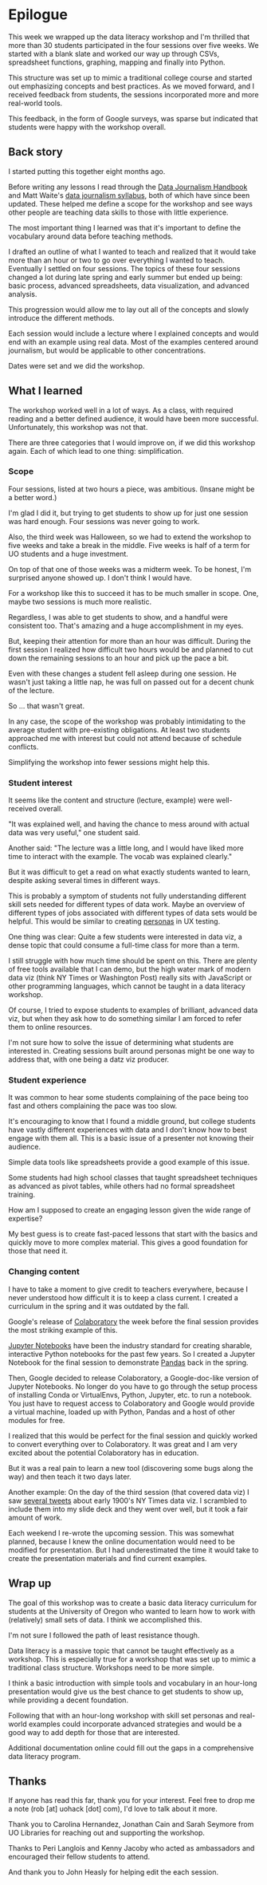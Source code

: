 # Epilogue

This week we wrapped up the data literacy workshop and I'm thrilled that more than 30 students participated in the four sessions over five weeks. We started with a blank slate and worked our way up through CSVs, spreadsheet functions, graphing, mapping and finally into Python.

This structure was set up to mimic a traditional college course and started out emphasizing concepts and best practices. As we moved forward, and I received feedback from students, the sessions incorporated more and more real-world tools.

This feedback, in the form of Google surveys, was sparse but indicated that students were happy with the workshop overall.

## Back story

I started putting this together eight months ago.

Before writing any lessons I read through the [Data Journalism Handbook](http://datajournalismhandbook.org/) and Matt Waite's [data journalism syllabus](https://github.com/mattwaite/JOUR307-Data-Journalism), both of which have since been updated. These helped me define a scope for the workshop and see ways other people are teaching data skills to those with little experience.

The most important thing I learned was that it's important to define the vocabulary around data before teaching methods.

I drafted an outline of what I wanted to teach and realized that it would take more than an hour or two to go over everything I wanted to teach. Eventually I settled on four sessions. The topics of these four sessions changed a lot during late spring and early summer but ended up being: basic process, advanced spreadsheets, data visualization, and advanced analysis.

This progression would allow me to lay out all of the concepts and slowly introduce the different methods.

Each session would include a lecture where I explained concepts and would end with an example using real data. Most of the examples centered around journalism, but would be applicable to other concentrations.

Dates were set and we did the workshop.

## What I learned

The workshop worked well in a lot of ways. As a class, with required reading and a better defined audience, it would have been more successful. Unfortunately, this workshop was not that.

There are three categories that I would improve on, if we did this workshop again. Each of which lead to one thing: simplification.

### Scope

Four sessions, listed at two hours a piece, was ambitious. (Insane might be a better word.)

I'm glad I did it, but trying to get students to show up for just one session was hard enough. Four sessions was never going to work.

Also, the third week was Halloween, so we had to extend the workshop to five weeks and take a break in the middle. Five weeks is half of a term for UO students and a huge investment.

On top of that one of those weeks was a midterm week. To be honest, I'm surprised anyone showed up. I don't think I would have.

For a workshop like this to succeed it has to be much smaller in scope. One, maybe two sessions is much more realistic.

Regardless, I was able to get students to show, and a handful were consistent too. That's amazing and a huge accomplishment in my eyes.

But, keeping their attention for more than an hour was difficult. During the first session I realized how difficult two hours would be and planned to cut down the remaining sessions to an hour and pick up the pace a bit.

Even with these changes a student fell asleep during one session. He wasn't just taking a little nap, he was full on passed out for a decent chunk of the lecture.

So … that wasn't great.

In any case, the scope of the workshop was probably intimidating to the average student with pre-existing obligations. At least two students approached me with interest but could not attend because of schedule conflicts.

Simplifying the workshop into fewer sessions might help this.

### Student interest

It seems like the content and structure (lecture, example) were well-received overall.

"It was explained well, and having the chance to mess around with actual data was very useful," one student said.

Another said: "The lecture was a little long, and I would have liked more time to interact with the example. The vocab was explained clearly."

But it was difficult to get a read on what exactly students wanted to learn, despite asking several times in different ways.

This is probably a symptom of students not fully understanding different skill sets needed for different types of data work. Maybe an overview of different types of jobs associated with different types of data sets would be helpful. This would be similar to creating [personas](https://ux.stackexchange.com/a/103224) in UX testing.

One thing was clear: Quite a few students were interested in data viz, a dense topic that could consume a full-time class for more than a term.

I still struggle with how much time should be spent on this. There are plenty of free tools available that I can demo, but the high water mark of modern data viz (think NY Times or Washington Post) really sits with JavaScript or other programming languages, which cannot be taught in a data literacy workshop.

Of course, I tried to expose students to examples of brilliant, advanced data viz, but when they ask how to do something similar I am forced to refer them to online resources.

I'm not sure how to solve the issue of determining what students are interested in. Creating sessions built around personas might be one way to address that, with one being a datz viz producer.

### Student experience

It was common to hear some students complaining of the pace being too fast and others complaining the pace was too slow.

It's encouraging to know that I found a middle ground, but college students have vastly different experiences with data and I don't know how to best engage with them all. This is a basic issue of a presenter not knowing their audience.

Simple data tools like spreadsheets provide a good example of this issue.

Some students had high school classes that taught spreadsheet techniques as advanced as pivot tables, while others had no formal spreadsheet training.

How am I supposed to create an engaging lesson given the wide range of expertise?

My best guess is to create fast-paced lessons that start with the basics and quickly move to more complex material. This gives a good foundation for those that need it.

### Changing content

I have to take a moment to give credit to teachers everywhere, because I never understood how difficult it is to keep a class current. I created a curriculum in the spring and it was outdated by the fall.

Google's release of [Colaboratory](https://colab.research.google.com) the week before the final session provides the most striking example of this.

[Jupyter Notebooks](http://jupyter.org/) have been the industry standard for creating sharable, interactive Python notebooks for the past few years. So I created a Jupyter Notebook for the final session to demonstrate [Pandas](https://pandas.pydata.org/) back in the spring.

Then, Google decided to release Colaboratory, a Google-doc-like version of Jupyter Notebooks. No longer do you have to go through the setup process of installing Conda or VirtualEnvs, Python, Jupyter, etc. to run a notebook. You just have to request access to Colaboratory and Google would provide a virtual machine, loaded up with Python, Pandas and a host of other modules for free.

I realized that this would be perfect for the final session and quickly worked to convert everything over to Colaboratory. It was great and I am very excited about the potential Colaboratory has in education.

But it was a real pain to learn a new tool (discovering some bugs along the way) and then teach it two days later.

Another example: On the day of the third session (that covered data viz) I saw [several tweets](https://twitter.com/dancow/status/927935426953805824) about early 1900's NY Times data viz. I scrambled to include them into my slide deck and they went over well, but it took a fair amount of work.

Each weekend I re-wrote the upcoming session. This was somewhat planned, because I knew the online documentation would need to be modified for presentation. But I had underestimated the time it would take to create the presentation materials and find current examples.

## Wrap up

The goal of this workshop was to create a basic data literacy curriculum for students at the University of Oregon who wanted to learn how to work with (relatively) small sets of data. I think we accomplished this.

I'm not sure I followed the path of least resistance though.

Data literacy is a massive topic that cannot be taught effectively as a workshop. This is especially true for a workshop that was set up to mimic a traditional class structure. Workshops need to be more simple.

I think a basic introduction with simple tools and vocabulary in an hour-long presentation would give us the best chance to get students to show up, while providing a decent foundation.

Following that with an hour-long workshop with skill set personas and real-world examples could incorporate advanced strategies and would be a good way to add depth for those that are interested.

Additional documentation online could fill out the gaps in a comprehensive data literacy program.

## Thanks

If anyone has read this far, thank you for your interest. Feel free to drop me a note (rob [at] uohack [dot] com), I'd love to talk about it more.

Thank you to Carolina Hernandez, Jonathan Cain and Sarah Seymore from UO Libraries for reaching out and supporting the workshop.

Thanks to Peri Langlois and Kenny Jacoby who acted as ambassadors and encouraged their fellow students to attend.

And thank you to John Heasly for helping edit the each session.
